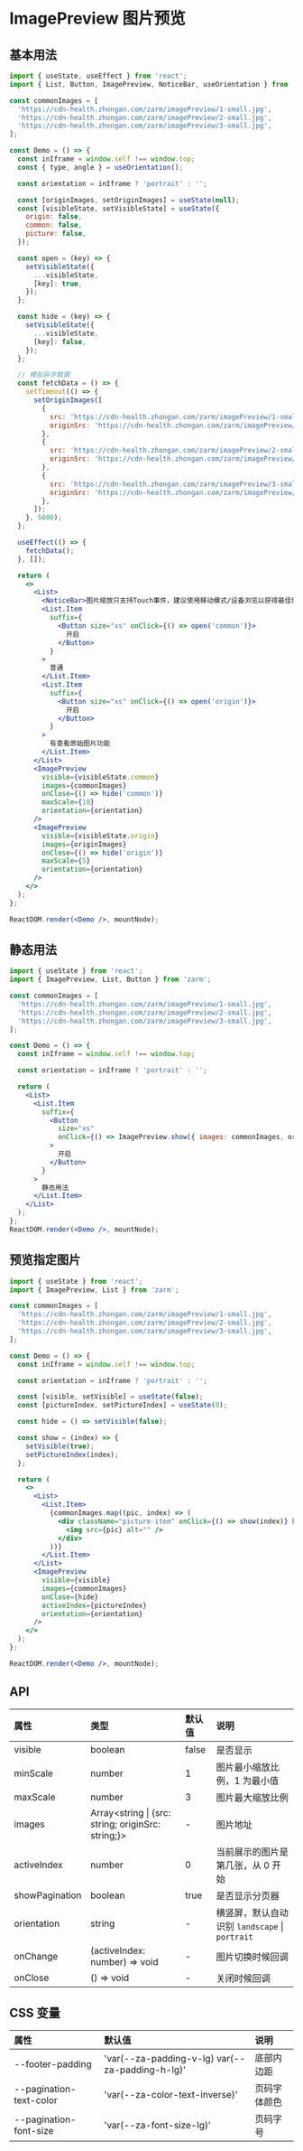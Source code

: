 # ImagePreview 图片预览

## 基本用法

```jsx
import { useState, useEffect } from 'react';
import { List, Button, ImagePreview, NoticeBar, useOrientation } from 'zarm';

const commonImages = [
  'https://cdn-health.zhongan.com/zarm/imagePreview/1-small.jpg',
  'https://cdn-health.zhongan.com/zarm/imagePreview/2-small.jpg',
  'https://cdn-health.zhongan.com/zarm/imagePreview/3-small.jpg',
];

const Demo = () => {
  const inIframe = window.self !== window.top;
  const { type, angle } = useOrientation();

  const orientation = inIframe ? 'portrait' : '';

  const [originImages, setOriginImages] = useState(null);
  const [visibleState, setVisibleState] = useState({
    origin: false,
    common: false,
    picture: false,
  });

  const open = (key) => {
    setVisibleState({
      ...visibleState,
      [key]: true,
    });
  };

  const hide = (key) => {
    setVisibleState({
      ...visibleState,
      [key]: false,
    });
  };

  // 模拟异步数据
  const fetchData = () => {
    setTimeout(() => {
      setOriginImages([
        {
          src: 'https://cdn-health.zhongan.com/zarm/imagePreview/1-small.jpg',
          originSrc: 'https://cdn-health.zhongan.com/zarm/imagePreview/1.jpg',
        },
        {
          src: 'https://cdn-health.zhongan.com/zarm/imagePreview/2-small.jpg',
          originSrc: 'https://cdn-health.zhongan.com/zarm/imagePreview/2.jpg',
        },
        {
          src: 'https://cdn-health.zhongan.com/zarm/imagePreview/3-small.jpg',
          originSrc: 'https://cdn-health.zhongan.com/zarm/imagePreview/3.jpg',
        },
      ]);
    }, 5000);
  };

  useEffect(() => {
    fetchData();
  }, []);

  return (
    <>
      <List>
        <NoticeBar>图片缩放只支持Touch事件，建议使用移动模式/设备浏览以获得最佳体验。</NoticeBar>
        <List.Item
          suffix={
            <Button size="xs" onClick={() => open('common')}>
              开启
            </Button>
          }
        >
          普通
        </List.Item>
        <List.Item
          suffix={
            <Button size="xs" onClick={() => open('origin')}>
              开启
            </Button>
          }
        >
          有查看原始图片功能
        </List.Item>
      </List>
      <ImagePreview
        visible={visibleState.common}
        images={commonImages}
        onClose={() => hide('common')}
        maxScale={10}
        orientation={orientation}
      />
      <ImagePreview
        visible={visibleState.origin}
        images={originImages}
        onClose={() => hide('origin')}
        maxScale={5}
        orientation={orientation}
      />
    </>
  );
};

ReactDOM.render(<Demo />, mountNode);
```

## 静态用法

```jsx
import { useState } from 'react';
import { ImagePreview, List, Button } from 'zarm';

const commonImages = [
  'https://cdn-health.zhongan.com/zarm/imagePreview/1-small.jpg',
  'https://cdn-health.zhongan.com/zarm/imagePreview/2-small.jpg',
  'https://cdn-health.zhongan.com/zarm/imagePreview/3-small.jpg',
];

const Demo = () => {
  const inIframe = window.self !== window.top;

  const orientation = inIframe ? 'portrait' : '';

  return (
    <List>
      <List.Item
        suffix={
          <Button
            size="xs"
            onClick={() => ImagePreview.show({ images: commonImages, orientation })}
          >
            开启
          </Button>
        }
      >
        静态用法
      </List.Item>
    </List>
  );
};
ReactDOM.render(<Demo />, mountNode);
```

## 预览指定图片

```jsx
import { useState } from 'react';
import { ImagePreview, List } from 'zarm';

const commonImages = [
  'https://cdn-health.zhongan.com/zarm/imagePreview/1-small.jpg',
  'https://cdn-health.zhongan.com/zarm/imagePreview/2-small.jpg',
  'https://cdn-health.zhongan.com/zarm/imagePreview/3-small.jpg',
];

const Demo = () => {
  const inIframe = window.self !== window.top;

  const orientation = inIframe ? 'portrait' : '';

  const [visible, setVisible] = useState(false);
  const [pictureIndex, setPictureIndex] = useState(0);

  const hide = () => setVisible(false);

  const show = (index) => {
    setVisible(true);
    setPictureIndex(index);
  };

  return (
    <>
      <List>
        <List.Item>
          {commonImages.map((pic, index) => (
            <div className="picture-item" onClick={() => show(index)} key={+index}>
              <img src={pic} alt="" />
            </div>
          ))}
        </List.Item>
      </List>
      <ImagePreview
        visible={visible}
        images={commonImages}
        onClose={hide}
        activeIndex={pictureIndex}
        orientation={orientation}
      />
    </>
  );
};

ReactDOM.render(<Demo />, mountNode);
```

## API

| 属性           | 类型                                               | 默认值 | 说明                                           |
| :------------- | :------------------------------------------------- | :----- | :--------------------------------------------- |
| visible        | boolean                                            | false  | 是否显示                                       |
| minScale       | number                                             | 1      | 图片最小缩放比例，1 为最小值                   |
| maxScale       | number                                             | 3      | 图片最大缩放比例                               |
| images         | Array<string \| {src: string; originSrc: string;}> | -      | 图片地址                                       |
| activeIndex    | number                                             | 0      | 当前展示的图片是第几张，从 0 开始              |
| showPagination | boolean                                            | true   | 是否显示分页器                                 |
| orientation    | string                                             | -      | 横竖屏，默认自动识别 `landscape` \| `portrait` |
| onChange       | (activeIndex: number) => void                      | -      | 图片切换时候回调                               |
| onClose        | () => void                                         | -      | 关闭时候回调                                   |

## CSS 变量

| 属性                    | 默认值                                          | 说明         |
| :---------------------- | :---------------------------------------------- | :----------- |
| --footer-padding        | 'var(--za-padding-v-lg) var(--za-padding-h-lg)' | 底部内边距   |
| --pagination-text-color | 'var(--za-color-text-inverse)'                  | 页码字体颜色 |
| --pagination-font-size  | 'var(--za-font-size-lg)'                        | 页码字号     |
